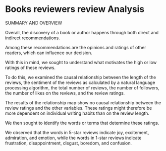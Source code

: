 # Books reviewers review Analysis

SUMMARY AND OVERVIEW

Overall, the discovery of a book or author happens through both direct and indirect recommendations.

Among these recommendations are the opinions and ratings of other readers, which can influence our decision.

With this in mind, we sought to understand what motivates the high or low ratings of these reviews.

To do this, we examined the causal relationship between the length of the reviews, the sentiment of the reviews as calculated by a natural language processing algorithm, the total number of reviews, the number of followers, the number of likes on the reviews, and the review ratings.

The results of the relationship map show no causal relationship between the review ratings and the other variables. These ratings might therefore be more dependent on individual writing habits than on the review length.

We then sought to identify the words or terms that determine these ratings.

We observed that the words in 5-star reviews indicate joy, excitement, admiration, and emotion, while the words in 1-star reviews indicate frustration, disappointment, disgust, boredom, and confusion.
